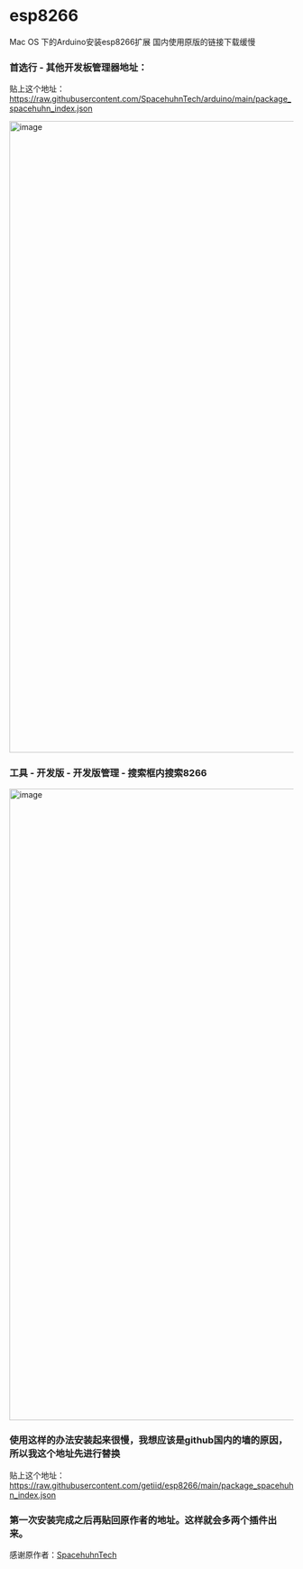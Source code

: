 # esp8266
Mac OS 下的Arduino安装esp8266扩展
国内使用原版的链接下载缓慢
### 首选行 - 其他开发板管理器地址：
贴上这个地址：https://raw.githubusercontent.com/SpacehuhnTech/arduino/main/package_spacehuhn_index.json

<img width="1120" alt="image" src="https://github.com/getiid/esp8266/assets/8535017/a470be80-3684-4a9c-967f-2576a4172fbd">

### 工具 - 开发版 - 开发版管理 - 搜索框内搜索8266

<img width="1120" alt="image" src="https://github.com/getiid/esp8266/assets/8535017/1e7c6ac4-3fcc-4d53-af18-5cf2737275f4">

### 使用这样的办法安装起来很慢，我想应该是github国内的墙的原因，所以我这个地址先进行替换

贴上这个地址：https://raw.githubusercontent.com/getiid/esp8266/main/package_spacehuhn_index.json

### 第一次安装完成之后再贴回原作者的地址。这样就会多两个插件出来。

感谢原作者：[SpacehuhnTech](https://github.com/SpacehuhnTech/esp8266_deauther)
